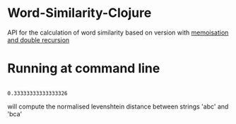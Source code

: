 Word-Similarity-Clojure
=====================

API for the calculation of word similarity based on version with [memoisation and double recursion](https://github.com/Who828/fuzzy_matcher)


Running at command line
=======================

```(normal-levenshtein "abc" "abc")

0.33333333333333326
```

will compute the normalised levenshtein distance between strings 'abc' and 'bca'